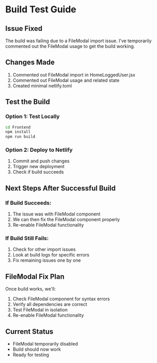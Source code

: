 # Build Test Guide

## Issue Fixed
The build was failing due to a FileModal import issue. I've temporarily commented out the FileModal usage to get the build working.

## Changes Made
1. Commented out FileModal import in HomeLoggedUser.jsx
2. Commented out FileModal usage and related state
3. Created minimal netlify.toml

## Test the Build

### Option 1: Test Locally
```bash
cd Frontend
npm install
npm run build
```

### Option 2: Deploy to Netlify
1. Commit and push changes
2. Trigger new deployment
3. Check if build succeeds

## Next Steps After Successful Build

### If Build Succeeds:
1. The issue was with FileModal component
2. We can then fix the FileModal component properly
3. Re-enable FileModal functionality

### If Build Still Fails:
1. Check for other import issues
2. Look at build logs for specific errors
3. Fix remaining issues one by one

## FileModal Fix Plan
Once build works, we'll:
1. Check FileModal component for syntax errors
2. Verify all dependencies are correct
3. Test FileModal in isolation
4. Re-enable FileModal functionality

## Current Status
- FileModal temporarily disabled
- Build should now work
- Ready for testing 